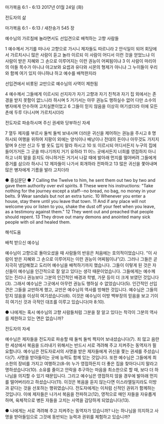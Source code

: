 마가복음 6:1 - 6:13 
2017년 01월 24일 (화)

전도자의 삶



마가복음 6:1 - 6:13 / 새찬송가 545 장


예수님의 가르침에 놀라면서도 선입견으로 배척하는 고향 사람들

1 예수께서 거기를 떠나사 고향으로 가시니 제자들도 따르니라 2 안식일이 되어 회당에서 가르치시니 많은 사람이 듣고 놀라 이르되 이 사람이 어디서 이런 것을 얻었느냐 이 사람이 받은 지혜와 그 손으로 이루어지는 이런 권능이 어찌됨이냐 3 이 사람이 마리아의 아들 목수가 아니냐 야고보와 요셉과 유다와 시몬의 형제가 아니냐 그 누이들이 우리와 함께 여기 있지 아니하냐 하고 예수를 배척한지라

선입견에서 비롯된 교만으로 예수님의 사역이 제한됨

4 예수께서 그들에게 이르시되 선지자가 자기 고향과 자기 친척과 자기 집 외에서는 존경을 받지 못함이 없느니라 하시며 5 거기서는 아무 권능도 행하실수 없어 다만 소수의 병자에게 안수하여 고치실뿐이었고 6 그들이 믿지 않음을 이상히 여기셨더라 이에 모든 촌에 두루 다니시며 가르치시더라

전도자로 파송하시며 주신 권세와 당부하신 자세

7 열두 제자를 부르사 둘씩 둘씩 보내시며 더러운 귀신을 제어하는 권능을 주시고 8 명하시되 여행을 위하여 지팡이 외에는 양식이나 배낭이나 전대의 돈이나 아무것도 가지지 말며 9 신만 신고 두 벌 옷도 입지 말라 하시고 10 또 이르시되 어디서든지 누구의 집에 들어가거든 그 곳을 떠나기까지 거기 유하라 11 어느 곳에서든지 너희를 영접하지 아니하고 너희 말을 듣지도 아니하거든 거기서 나갈 때에 발아래 먼지를 떨어버려 그들에게 증거를 삼으라 하시니 12 제자들이 나가서 회개하라 전파하고 13 많은 귀신을 쫓아내며 많은 병자에게 기름을 발라 고치더라

● 중심문단 ● 7 Calling the Twelve to him, he sent them out two by two and gave them authority over evil spirits. 8 These were his instructions: "Take nothing for the journey except a staff--no bread, no bag, no money in your belts. 9 Wear sandals but not an extra tunic. 10 Whenever you enter a house, stay there until you leave that town. 11 And if any place will not welcome you or listen to you, shake the dust off your feet when you leave, as a testimony against them." 12 They went out and preached that people should repent. 13 They drove out many demons and anointed many sick people with oil and healed them.

해석도움





배척 받으신 예수님

예수님이 고향으로 돌아오셨을 때 사람들의 반응은 처음에는 호의적이었습니다. “이 사람이 받은 지혜와 그 손으로 이루어지는 이런 권능이 어찌됨이냐”(2). 그러나 그들은 곧 지극히 냉담해졌고 도리어 예수님을 배척하기까지 했습니다. 그들이 이렇게 된 것은 자신들이 예수님을 인간적으로 잘 알고 있다는 생각 때문이었습니다. 그들에게는 예수께 있는 진리나 권능보다 그분의 인간적인 배경과 학벌, 가문 등이 더 크게 보였던 것입니다(3). 그래서 예수님은 그곳에서 아무런 권능도 행하실 수 없었습니다(5). 인간적인 선입견은 그들을 교만하게 했고, 교만은 예수님의 역사를 방해한 것입니다. 예수님은 그들의 믿지 않음을 이상히 여기셨습니다(6). 이것은 예수님이 이방 백부장의 믿음을 보고 기이히 여기신 것과 극적인 대조를 이루고 있습니다(마 8:10).

● 나에게는 혹시 예수님의 고향 사람들처럼 그분을 잘 알고 있다는 착각이 그분의 역사를 제한하고 있는 면은 없습니까?

전도자의 자세

예수님은 제자들을 전도자로 파송할 때 둘씩 둘씩 짝지어 보내셨습니다(7). 죄 많고 음란한 세상에서 복음을 드러내기 위해서는 반드시 서로 격려해 주고 지켜주는 동역자가 필요합니다. 예수님은 전도자로서의 사명을 받은 제자들에게 귀신을 쫓는 권세를 주셨습니다(7). 사명을 받아들이는 곳에 능력도 함께 있는 것입니다. 또한 예수님은 그들에게 최소한의 장비를 가지고 여행하고(8-9) 누가 영접하든지 더 좋은 집을 찾아다니지 말라고 명하셨습니다(10). 소유를 줄이고 안락을 추구하는 마음을 최소한으로 할 때, 보다 더 하나님을 의지할 수 있기 때문입니다. 그리고 예수님은 영접하지 않을 경우에 발아래 먼지를 떨어버리라고 하셨습니다(11). 이것은 복음을 듣지 않는다면 이스라엘일지라도 이방과 같다는 것을 선포하는 행위였습니다. 전도자에게는 이처럼 신적인 권위가 함께하는 것입니다. 이에 제자들은 나가서 복음을 전파하고(12), 영적으로 매인 자들을 자유롭게 하며, 육체적으로 병든 자들을 고치는 사역을 감당하게 되었습니다(13).

● 나에게는 서로 격려해 주고 지켜주는 동역자가 있습니까? 나는 하나님을 의지하고 사명을 받아들임으로 그것에 동반되는 능력과 권위를 체험하고 있습니까?